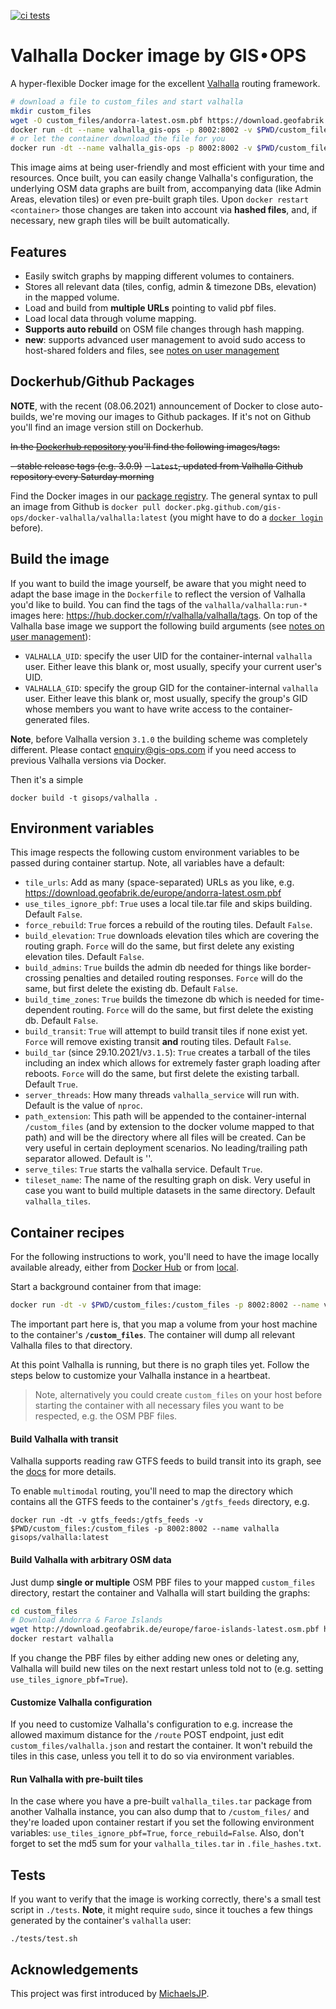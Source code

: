 [![ci tests](https://github.com/gis-ops/docker-valhalla/actions/workflows/tests.yml/badge.svg)](https://github.com/gis-ops/docker-valhalla/actions/workflows/tests.yml)

# Valhalla Docker image by GIS • OPS

A hyper-flexible Docker image for the excellent [Valhalla](https://github.com/valhalla/valhalla) routing framework.

```bash
# download a file to custom_files and start valhalla
mkdir custom_files
wget -O custom_files/andorra-latest.osm.pbf https://download.geofabrik.de/europe/andorra-latest.osm.pbf
docker run -dt --name valhalla_gis-ops -p 8002:8002 -v $PWD/custom_files:/custom_files gisops/valhalla:latest
# or let the container download the file for you
docker run -dt --name valhalla_gis-ops -p 8002:8002 -v $PWD/custom_files:/custom_files -e tile_urls=https://download.geofabrik.de/europe/andorra-latest.osm.pbf gisops/valhalla:latest
```

This image aims at being user-friendly and most efficient with your time and resources. Once built, you can easily change Valhalla's configuration, the underlying OSM data graphs are built from, accompanying data (like Admin Areas, elevation tiles) or even pre-built graph tiles. Upon `docker restart <container>` those changes are taken into account via **hashed files**, and, if necessary, new graph tiles will be built automatically.

## Features

-   Easily switch graphs by mapping different volumes to containers.
-   Stores all relevant data (tiles, config, admin & timezone DBs, elevation) in the mapped volume.
-   Load and build from **multiple URLs** pointing to valid pbf files.
-   Load local data through volume mapping.
-   **Supports auto rebuild** on OSM file changes through hash mapping.
- 	**new**: supports advanced user management to avoid sudo access to host-shared folders and files, see [notes on user management](#notes-on-user-management)

## Dockerhub/Github Packages

**NOTE**, with the recent (08.06.2021) announcement of Docker to close auto-builds, we're moving our images to Github packages. If it's not on Github you'll find an image version still on Dockerhub.

~~In the [Dockerhub repository](https://hub.docker.com/r/gisops/valhalla) you'll find the following images/tags:~~

~~- stable release tags (e.g. 3.0.9)~~
~~- `latest`, updated from Valhalla Github repository every Saturday morning~~

Find the Docker images in our [package registry](https://github.com/orgs/gis-ops/packages?repo_name=docker-valhalla). The general syntax to pull an image from Github is `docker pull docker.pkg.github.com/gis-ops/docker-valhalla/valhalla:latest` (you might have to do a [`docker login`](https://docs.github.com/en/packages/working-with-a-github-packages-registry/working-with-the-docker-registry#authenticating-to-github-packages) before).

## Build the image

If you want to build the image yourself, be aware that you might need to adapt the base image in the `Dockerfile` to reflect the version of Valhalla you'd like to build. You can find the tags of the `valhalla/valhalla:run-*` images here: https://hub.docker.com/r/valhalla/valhalla/tags. On top of the Valhalla base image we support the following build arguments (see [notes on user management](#notes-on-user-management)):

- `VALHALLA_UID`: specify the user UID for the container-internal `valhalla` user. Either leave this blank or, most usually, specify your current user's UID.
- `VALHALLA_GID`: specify the group GID for the container-internal `valhalla` user. Either leave this blank or, most usually, specify the group's GID whose members you want to have write access to the container-generated files.

**Note**, before Valhalla version `3.1.0` the building scheme was completely different. Please contact enquiry@gis-ops.com if you need access to previous Valhalla versions via Docker.

Then it's a simple

```shell script
docker build -t gisops/valhalla .
```

## Environment variables

This image respects the following custom environment variables to be passed during container startup. Note, all variables have a default:

- `tile_urls`: Add as many (space-separated) URLs as you like, e.g. https://download.geofabrik.de/europe/andorra-latest.osm.pbf
- `use_tiles_ignore_pbf`: `True` uses a local tile.tar file and skips building. Default `False`.
- `force_rebuild`: `True` forces a rebuild of the routing tiles. Default `False`.
- `build_elevation`: `True` downloads elevation tiles which are covering the routing graph. `Force` will do the same, but first delete any existing elevation tiles. Default `False`.
- `build_admins`: `True` builds the admin db needed for things like border-crossing penalties and detailed routing responses. `Force` will do the same, but first delete the existing db. Default `False`.
- `build_time_zones`: `True` builds the timezone db which is needed for time-dependent routing. `Force` will do the same, but first delete the existing db. Default `False`.
- `build_transit`: `True` will attempt to build transit tiles if none exist yet. `Force` will remove existing transit **and** routing tiles. Default `False`.
- `build_tar` (since 29.10.2021/v`3.1.5`): `True` creates a tarball of the tiles including an index which allows for extremely faster graph loading after reboots. `Force` will do the same, but first delete the existing tarball. Default `True`.
- `server_threads`: How many threads `valhalla_service` will run with. Default is the value of `nproc`.
- `path_extension`: This path will be appended to the container-internal `/custom_files` (and by extension to the docker volume mapped to that path) and will be the directory where all files will be created. Can be very useful in certain deployment scenarios. No leading/trailing path separator allowed. Default is ''.
- `serve_tiles`: `True` starts the valhalla service. Default `True`.
- `tileset_name`: The name of the resulting graph on disk. Very useful in case you want to build multiple datasets in the same directory. Default `valhalla_tiles`.

## Container recipes

For the following instructions to work, you'll need to have the image locally available already, either from [Docker Hub](https://hub.docker.com/repository/docker/gisops/valhalla) or from [local](#build-the-image).

Start a background container from that image:

```bash
docker run -dt -v $PWD/custom_files:/custom_files -p 8002:8002 --name valhalla gisops/valhalla:latest
```

The important part here is, that you map a volume from your host machine to the container's **`/custom_files`**. The container will dump all relevant Valhalla files to that directory.

At this point Valhalla is running, but there is no graph tiles yet. Follow the steps below to customize your Valhalla instance in a heartbeat.

> Note, alternatively you could create `custom_files` on your host before starting the container with all necessary files you want to be respected, e.g. the OSM PBF files.

#### Build Valhalla with transit

Valhalla supports reading raw GTFS feeds to build transit into its graph, see the [docs](https://valhalla.github.io/valhalla/api/turn-by-turn/api-reference/#sample-json-payloads-for-multimodal-requests-with-transit) for more details.

To enable `multimodal` routing, you'll need to map the directory which contains all the GTFS feeds to the container's `/gtfs_feeds` directory, e.g.

```
docker run -dt -v gtfs_feeds:/gtfs_feeds -v $PWD/custom_files:/custom_files -p 8002:8002 --name valhalla gisops/valhalla:latest
```

#### Build Valhalla with arbitrary OSM data

Just dump **single or multiple** OSM PBF files to your mapped `custom_files` directory, restart the container and Valhalla will start building the graphs:

```bash
cd custom_files
# Download Andorra & Faroe Islands
wget http://download.geofabrik.de/europe/faroe-islands-latest.osm.pbf http://download.geofabrik.de/europe/andorra-latest.osm.pbf
docker restart valhalla
```

If you change the PBF files by either adding new ones or deleting any, Valhalla will build new tiles on the next restart unless told not to (e.g. setting `use_tiles_ignore_pbf=True`).

#### Customize Valhalla configuration

If you need to customize Valhalla's configuration to e.g. increase the allowed maximum distance for the `/route` POST endpoint, just edit `custom_files/valhalla.json` and restart the container. It won't rebuild the tiles in this case, unless you tell it to do so via environment variables.

#### Run Valhalla with pre-built tiles

In the case where you have a pre-built `valhalla_tiles.tar` package from another Valhalla instance, you can also dump that to `/custom_files/` and they're loaded upon container restart if you set the following environment variables: `use_tiles_ignore_pbf=True`, `force_rebuild=False`. Also, don't forget to set the md5 sum for your `valhalla_tiles.tar` in `.file_hashes.txt`.

## Tests

If you want to verify that the image is working correctly, there's a small test script in `./tests`. **Note**, it might require `sudo`, since it touches a few things generated by the container's `valhalla` user:

```shell script
./tests/test.sh
```

## Acknowledgements

This project was first introduced by [MichaelsJP](https://github.com/MichaelsJP).
